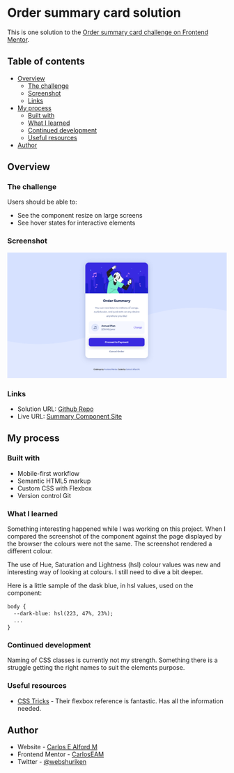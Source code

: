 # Order summary card solution

This is one solution to the [Order summary card challenge on Frontend Mentor](https://www.frontendmentor.io/challenges/order-summary-component-QlPmajDUj).

## Table of contents

- [Overview](#overview)
  - [The challenge](#the-challenge)
  - [Screenshot](#screenshot)
  - [Links](#links)
- [My process](#my-process)
  - [Built with](#built-with)
  - [What I learned](#what-i-learned)
  - [Continued development](#continued-development)
  - [Useful resources](#useful-resources)
- [Author](#author)

## Overview

### The challenge

Users should be able to:

- See the component resize on large screens
- See hover states for interactive elements

### Screenshot

![screenshot of the order summary component](./screenshot.png)

### Links

- Solution URL: [Github Repo](https://github.com/carloseam/order-summary-component)
- Live URL: [Summary Component Site](https://carloseam.github.io/order-summary-component/)

## My process

### Built with

- Mobile-first workflow
- Semantic HTML5 markup
- Custom CSS with Flexbox
- Version control Git

### What I learned

Something interesting happened while I was working on this project. When I compared the screenshot of the component against the page displayed by the browser the colours were not the same. The screenshot rendered a different colour.

The use of Hue, Saturation and Lightness (hsl) colour values was new and interesting way of looking at colours. I still need to dive a bit deeper.

Here is a little sample of the dask blue, in hsl values, used on the component:

```css3
body {
  --dark-blue: hsl(223, 47%, 23%);
  ...
}
```

### Continued development

Naming of CSS classes is currently not my strength. Something there is a struggle getting the right names to suit the elements purpose.

### Useful resources

- [CSS Tricks](https://css-tricks.com/snippets/css/a-guide-to-flexbox/) - Their flexbox reference is fantastic. Has all the information needed.

## Author

- Website - [Carlos E Alford M](https://carlosealford.com)
- Frontend Mentor - [CarlosEAM](https://www.frontendmentor.io/profile/CarlosEAM)
- Twitter - [@webshuriken](https://www.twitter.com/webshuriken)
